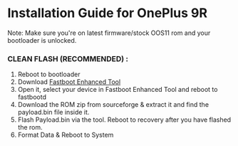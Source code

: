 # Installation Guide for OnePlus 9R

Note: Make sure you're on latest firmware/stock OOS11 rom and your bootloader is unlocked.

### CLEAN FLASH (RECOMMENDED) : 
1. Reboot to bootloader
2. Download [Fastboot Enhanced Tool](https://github.com/libxzr/FastbootEnhance/releases/latest)
3. Open it, select your device in Fastboot Enhanced Tool and reboot to fastbootd
4. Download the ROM zip from sourceforge & extract it and find the payload.bin file inside it.
5. Flash Payload.bin via the tool. Reboot to recovery after you have flashed the rom.
6. Format Data & Reboot to System

